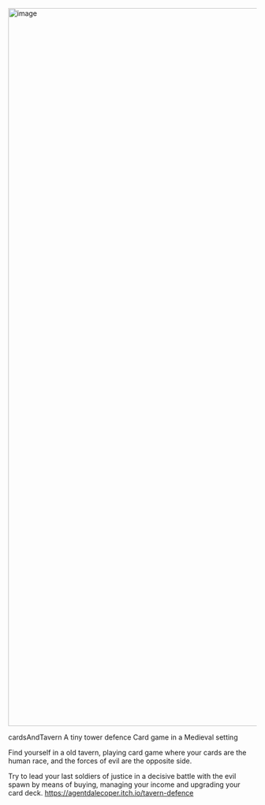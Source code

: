 <img width="1457" alt="image" src="https://github.com/agentdalecoper/cardsAndTavern/assets/23356183/f7299006-1ce5-4422-82f4-a320bc030b20">

cardsAndTavern
A tiny tower defence Card game in a Medieval setting

Find yourself in a old tavern, playing card game where  your cards are the human race, and the forces of evil are the opposite side.

Try to lead your last soldiers of justice in a decisive battle with the evil spawn by means of buying, managing your income and upgrading your card deck.
https://agentdalecoper.itch.io/tavern-defence

